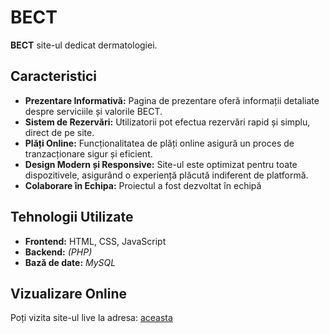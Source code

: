 # BECT

**BECT** site-ul dedicat dermatologiei.

## Caracteristici

- **Prezentare Informativă:** Pagina de prezentare oferă informații detaliate despre serviciile și valorile BECT.
- **Sistem de Rezervări:** Utilizatorii pot efectua rezervări rapid și simplu, direct de pe site.
- **Plăți Online:** Funcționalitatea de plăți online asigură un proces de tranzacționare sigur și eficient.
- **Design Modern și Responsive:** Site-ul este optimizat pentru toate dispozitivele, asigurând o experiență plăcută indiferent de platformă.
- **Colaborare în Echipa:** Proiectul a fost dezvoltat în echipă

## Tehnologii Utilizate

- **Frontend:** HTML, CSS, JavaScript
- **Backend:** *(PHP)*
- **Bază de date:** *MySQL*

## Vizualizare Online

Poți vizita site-ul live la adresa: [aceasta](https://bect.ro/)


